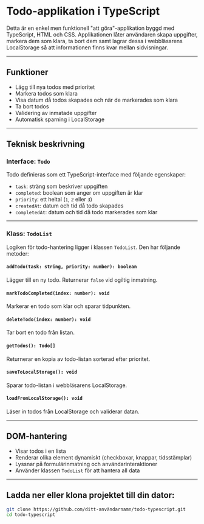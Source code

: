 # Todo-applikation i TypeScript

Detta är en enkel men funktionell "att göra"-applikation byggd med TypeScript, HTML och CSS. Applikationen låter användaren skapa uppgifter, markera dem som klara, ta bort dem samt lagrar dessa i webbläsarens LocalStorage så att informationen finns kvar mellan sidvisningar.

---


## Funktioner

- Lägg till nya todos med prioritet  
- Markera todos som klara  
- Visa datum då todos skapades och när de markerades som klara  
- Ta bort todos  
- Validering av inmatade uppgifter  
- Automatisk sparning i LocalStorage

---

## Teknisk beskrivning

### Interface: `Todo`

Todo definieras som ett TypeScript-interface med följande egenskaper:

- `task`: sträng som beskriver uppgiften  
- `completed`: boolean som anger om uppgiften är klar  
- `priority`: ett heltal (`1`, `2` eller `3`)  
- `createdAt`: datum och tid då todo skapades  
- `completedAt`: datum och tid då todo markerades som klar

---

### Klass: `TodoList`

Logiken för todo-hantering ligger i klassen `TodoList`. Den har följande metoder:

#### `addTodo(task: string, priority: number): boolean`  
Lägger till en ny todo. Returnerar `false` vid ogiltig inmatning.

#### `markTodoCompleted(index: number): void`  
Markerar en todo som klar och sparar tidpunkten.

#### `deleteTodo(index: number): void`  
Tar bort en todo från listan.

#### `getTodos(): Todo[]`  
Returnerar en kopia av todo-listan sorterad efter prioritet.

#### `saveToLocalStorage(): void`  
Sparar todo-listan i webbläsarens LocalStorage.

#### `loadFromLocalStorage(): void`  
Läser in todos från LocalStorage och validerar datan.

---

## DOM-hantering

- Visar todos i en lista  
- Renderar olika element dynamiskt (checkboxar, knappar, tidsstämplar)  
- Lyssnar på formulärinmatning och användarinteraktioner  
- Använder klassen `TodoList` för att hantera all data

---


## Ladda ner eller klona projektet till din dator:

```bash
git clone https://github.com/ditt-användarnamn/todo-typescript.git
cd todo-typescript
